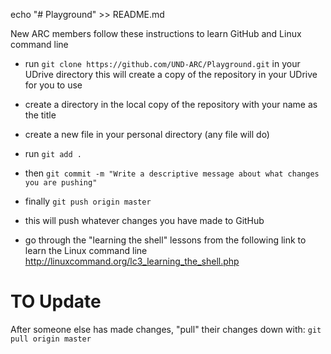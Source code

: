 echo "# Playground" >> README.md

New ARC members follow these instructions to learn GitHub and Linux command line

 * run `git clone https://github.com/UND-ARC/Playground.git` in your UDrive directory
this will create a copy of the repository in your UDrive for you to use

 * create a directory in the local copy of the repository with your name as the title
 * create a new file in your personal directory (any file will do)

 * run `git add .`
 * then `git commit -m "Write a descriptive message about what changes you are pushing"`
 * finally `git push origin master`

 * this will push whatever changes you have made to GitHub

 * go through the "learning the shell" lessons from the following link to learn the Linux command line
http://linuxcommand.org/lc3_learning_the_shell.php

# TO Update

After someone else has made changes, "pull" their changes down with:
`git pull origin master`
